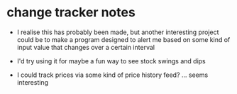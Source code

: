 # change tracker notes

- I realise this has probably been made, but another interesting project could be to make a program designed to alert me based on some kind of input value that changes over a certain interval

- I'd try using it for maybe a fun way to see stock swings and dips

- I could track prices via some kind of price history feed? ... seems interesting



